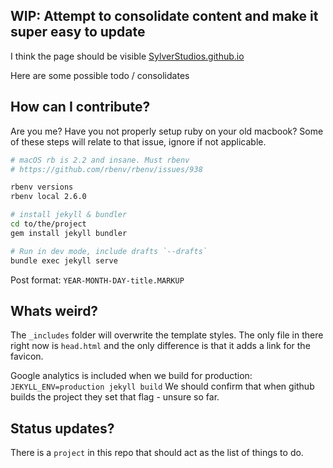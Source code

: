 ## WIP: Attempt to consolidate content and make it super easy to update

I think the page should be visible [SylverStudios.github.io](https://SylverStudios.github.io)

Here are some possible todo / consolidates

## How can I contribute?

Are you me? Have you not properly setup ruby on your old macbook? Some of these steps will relate to that issue, ignore if not applicable.

```bash
# macOS rb is 2.2 and insane. Must rbenv
# https://github.com/rbenv/rbenv/issues/938

rbenv versions
rbenv local 2.6.0

# install jekyll & bundler
cd to/the/project
gem install jekyll bundler

# Run in dev mode, include drafts `--drafts`
bundle exec jekyll serve

```

Post format: `YEAR-MONTH-DAY-title.MARKUP`

## Whats weird?

The `_includes` folder will overwrite the template styles. The only file in there right now is `head.html` and the only difference is that it adds a link for the favicon.

Google analytics is included when we build for production: `JEKYLL_ENV=production jekyll build`
We should confirm that when github builds the project they set that flag - unsure so far.

## Status updates?

There is a `project` in this repo that should act as the list of things to do.